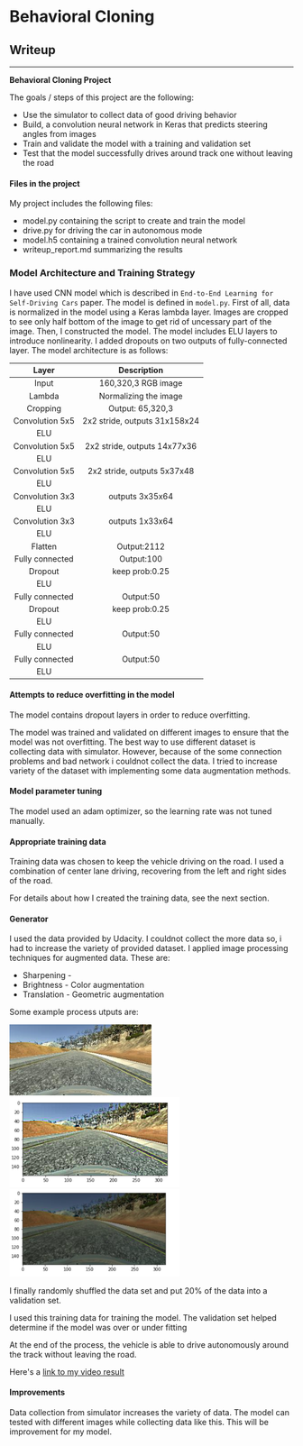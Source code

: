 # **Behavioral Cloning** 

## Writeup 

---

**Behavioral Cloning Project**

The goals / steps of this project are the following:
* Use the simulator to collect data of good driving behavior
* Build, a convolution neural network in Keras that predicts steering angles from images
* Train and validate the model with a training and validation set
* Test that the model successfully drives around track one without leaving the road

#### Files in the project

My project includes the following files:
* model.py containing the script to create and train the model
* drive.py for driving the car in autonomous mode
* model.h5 containing a trained convolution neural network 
* writeup_report.md summarizing the results

### Model Architecture and Training Strategy

I have used CNN model which is described in `End-to-End Learning for Self-Driving Cars` paper. The model is defined in `model.py`. First of all, data is normalized in the model using a Keras lambda layer. Images are cropped to see only half bottom of the image to get rid of uncessary part of the image. Then, I constructed the model. The model includes ELU layers to introduce nonlinearity. I added dropouts on two outputs of fully-connected layer. 
The model architecture is as follows: 

| Layer         		|     Description	        					| 
|:---------------------:|:---------------------------------------------:| 
| Input         		| 160,320,3 RGB image   							| 
| Lambda        		| Normalizing the image   							|
| Cropping        		| Output: 65,320,3  							|
| Convolution 5x5     	| 2x2 stride,  outputs 31x158x24 	|
| ELU					|	|
| Convolution 5x5     	| 2x2 stride, outputs 14x77x36 	|
| ELU					|	|
| Convolution 5x5     	| 2x2 stride,  outputs 5x37x48	|
| ELU					|	|
| Convolution 3x3     	|   outputs 3x35x64	|
| ELU					|	|
| Convolution 3x3     	|   outputs 1x33x64 	|
| ELU					|	|
| Flatten					| Output:2112	|						
| Fully connected		|  Output:100  | 
| Dropout	|			keep prob:0.25|
 |ELU					|	|
| Fully connected		|  Output:50  | 
| Dropout	|			keep prob:0.25|
 |ELU					|	|
| Fully connected		|  Output:50  | 
 |ELU					|	|
| Fully connected		|  Output:50  | 
 |ELU					|	|



#### Attempts to reduce overfitting in the model

The model contains dropout layers in order to reduce overfitting.

The model was trained and validated on different images to ensure that the model was not overfitting. The best way to use different dataset is collecting data with simulator. However, because of the some connection problems and bad network i couldnot collect the data. I tried to increase variety of the dataset with implementing some data augmentation methods. 

#### Model parameter tuning

The model used an adam optimizer, so the learning rate was not tuned manually.

#### Appropriate training data

Training data was chosen to keep the vehicle driving on the road. I used a combination of center lane driving, recovering from the left and right sides of the road.

For details about how I created the training data, see the next section. 

#### Generator
 
I used the data provided by Udacity. I couldnot collect the more data so, i had to increase the variety of provided dataset. I applied image processing techniques for augmented data. These are:
* Sharpening - 
* Brightness - Color augmentation
* Translation - Geometric augmentation

Some example process utputs are: 


<img src="./example_orig.jpg"  height ="30%" width="50%">
<img src="./example_sharpen.png"  height ="40%" width="60%">
<img src="./bright_example.png"  height ="40%" width="60%">


I finally randomly shuffled the data set and put 20% of the data into a validation set. 

I used this training data for training the model. The validation set helped determine if the model was over or under fitting

At the end of the process, the vehicle is able to drive autonomously around the track without leaving the road.

Here's a [link to my video result](./test.mp4)

#### Improvements

Data collection from simulator increases the variety of data. The model can tested with different images while collecting data like this. This will be improvement for my model. 



